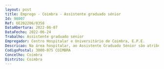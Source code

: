 ```yaml
--- 
layout: post
title: Emprego - Coimbra - Assistente graduado sénior
Id: 98007
Ref: OE202206/0358
DataAbertura: 2022-06-07
DataFecho: 2022-06-24
Trabalho: Assistente graduado sénior
Empregador: Centro Hospitalar e Universitário de Coimbra, E.P.E.
Descricao: Na área hospitalar, ao Assistente Graduado Sénior são atribuídas as funções de assistente e de assistente graduado, cabendo lhe ainda a) Planear, programar e avaliar o trabalho da respetiva unidade, serviço ou departamento b) Assumir a responsabilidade pelas atividades de formação e de desenvolvimento profissional contínuo dos médicos, da sua unidade, serviço ou departamento ou das atribuições de formação médica da instituição, quando designado c)Elaborar, promover ou apoiar a concretização de projetos de desenvolvimento técnico científico institucional, de qualidade e de institucional, de qualidade e de inovação, que mobilizem e envolvam o conjunto da equipa profissional em que esteja integrado d) Participar em júris de concursos para todos os graus e categorias da carreira médica.
CodigoPostal: 3000-075 COIMBRA
Concelho: Coimbra
Distrito: Coimbra
--- 
```

